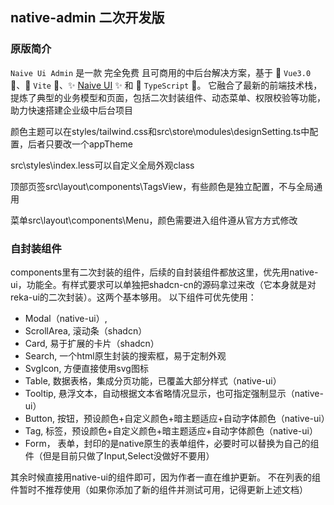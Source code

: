 ## native-admin 二次开发版

### 原版简介

`Naive Ui Admin` 是一款 完全免费 且可商用的中后台解决方案，基于 🌟 `Vue3.0` 🌟、🚀 `Vite` 🚀、✨ [Naive UI](https://www.naiveui.com/) ✨ 和 🎉 `TypeScript` 🎉。
它融合了最新的前端技术栈，提炼了典型的业务模型和页面，包括二次封装组件、动态菜单、权限校验等功能，助力快速搭建企业级中后台项目

颜色主题可以在styles/tailwind.css和src\store\modules\designSetting.ts中配置，后者只要改一个appTheme

src\styles\index.less可以自定义全局外观class

顶部页签src\layout\components\TagsView，有些颜色是独立配置，不与全局通用

菜单src\layout\components\Menu，颜色需要进入组件遵从官方方式修改

### 自封装组件
components里有二次封装的组件，后续的自封装组件都放这里，优先用native-ui，功能全。有样式要求可以单独把shadcn-cn的源码拿过来改（它本身就是对reka-ui的二次封装）。这两个基本够用。
以下组件可优先使用：
- Modal（native-ui）,
- ScrollArea, 滚动条（shadcn）
- Card, 易于扩展的卡片（shadcn）
- Search, 一个html原生封装的搜索框，易于定制外观
- SvgIcon, 方便直接使用svg图标
- Table, 数据表格，集成分页功能，已覆盖大部分样式（native-ui）
- Tooltip, 悬浮文本，自动根据文本省略情况显示，也可指定强制显示（native-ui）
- Button, 按钮，预设颜色+自定义颜色+暗主题适应+自动字体颜色（native-ui）
- Tag, 标签，预设颜色+自定义颜色+暗主题适应+自动字体颜色（native-ui）
- Form， 表单，封印的是native原生的表单组件，必要时可以替换为自己的组件（但是目前只做了Input,Select没做好不要用）

其余时候直接用native-ui的组件即可，因为作者一直在维护更新。
不在列表的组件暂时不推荐使用（如果你添加了新的组件并测试可用，记得更新上述文档）
